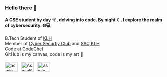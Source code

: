 ### Hello there 👋

#### **A CSE student by day ☼, delving into code. By night ☾, I explore the realm of cybersecurity. 🌐💻**

B.Tech Student of [KLH](https://klh.edu.in/)<br>
Member of [Cyber Securtiy Club](https://www.instagram.com/academicshield/) and [SAC,KLH](https://www.instagram.com/klh.sac/)<br>
Code at [CodeChef](https://www.codechef.com/users/klh_2210030004)<br>
GitHub is my canvas, code is my art 🚀<br><br>
<a href="https://www.linkedin.com/in/dinakar-pathakota-32a823251/" target="_blank"><img align="center" src="https://raw.githubusercontent.com/rahuldkjain/github-profile-readme-generator/master/src/images/icons/Social/linked-in-alt.svg" alt="aswin-barath" height="30" width="40" /></a>
&nbsp;
<a href="https://twitter.com/dinakar0745" target="_blank"><img align="center" src="https://raw.githubusercontent.com/rahuldkjain/github-profile-readme-generator/master/src/images/icons/Social/twitter.svg" alt="AswinBarath2" height="30" width="40" /></a>
&nbsp;
<a href="https://www.instagram.com/ash_dp_07/" target="_blank"><img align="center" src="https://raw.githubusercontent.com/rahuldkjain/github-profile-readme-generator/master/src/images/icons/Social/instagram.svg" alt="aswin_barath_" height="30" width="40" /></a>
&nbsp;<br>
<!---
ASH04DP/ASH04DP is a ✨ special ✨ repository because its `README.md` (this file) appears on your GitHub profile.
You can click the Preview link to take a look at your changes.
--->
